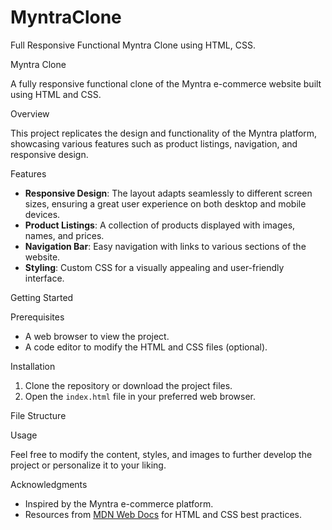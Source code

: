 # MyntraClone
Full Responsive Functional Myntra Clone using HTML, CSS.

 Myntra Clone

A fully responsive functional clone of the Myntra e-commerce website built using HTML and CSS.

 Overview

This project replicates the design and functionality of the Myntra platform, showcasing various features such as product listings, navigation, and responsive design. 

Features

- **Responsive Design**: The layout adapts seamlessly to different screen sizes, ensuring a great user experience on both desktop and mobile devices.
- **Product Listings**: A collection of products displayed with images, names, and prices.
- **Navigation Bar**: Easy navigation with links to various sections of the website.
- **Styling**: Custom CSS for a visually appealing and user-friendly interface.

 Getting Started

 Prerequisites

- A web browser to view the project.
- A code editor to modify the HTML and CSS files (optional).

 Installation

1. Clone the repository or download the project files.
2. Open the `index.html` file in your preferred web browser.

 File Structure


 Usage

Feel free to modify the content, styles, and images to further develop the project or personalize it to your liking.



 Acknowledgments

- Inspired by the Myntra e-commerce platform.
- Resources from [MDN Web Docs](https://developer.mozilla.org/) for HTML and CSS best practices.


